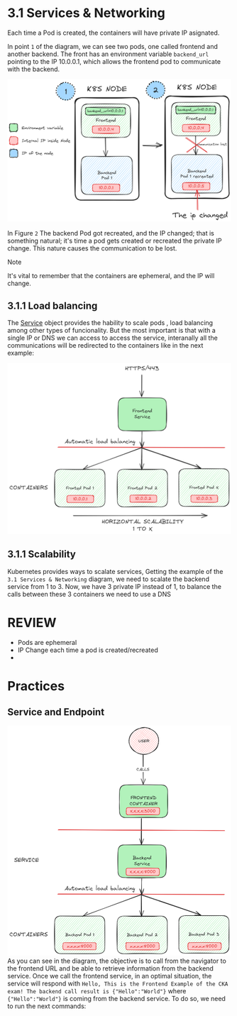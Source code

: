 # 3.1 Services & Networking

Each time a Pod is created, the containers will have private IP asignated.

In point `1` of the diagram, we can see two pods, one called frontend and another backend. The front has an environment variable `backend_url` pointing to the IP 10.0.0.1, which allows the frontend pod to communicate with the backend. 

![Example 1](./diagrams/1.example-services.excalidraw.png)

In Figure `2` The backend Pod got recreated, and the IP changed; that is something natural; it's time a pod gets created or recreated the private IP change. This nature causes the communication to be lost.

> [!NOTE]  
> It's vital to remember that the containers are ephemeral, and the IP will change.

## 3.1.1 Load balancing
The [Service](https://kubernetes.io/docs/concepts/services-networking/service/) object provides the hability to scale pods , load balancing among other types of funcionality. But the most important is that with a single IP or DNS we can access to access the service, interanally all the communications will be redirected to the containers like in the next example:

![Example 2](./diagrams/2.example-services.excalidraw.png)

## 3.1.1 Scalability

Kubernetes provides ways to scalate services, Getting the example of the `3.1 Services & Networking` diagram, we need to scalate the backend service from 1 to 3. Now, we have 3 private IP instead of 1, to balance the calls between these 3 containers we need to use a DNS

# REVIEW
- Pods are ephemeral
- IP Change each time a pod is created/recreated
- 




# Practices
## Service and Endpoint
![Practice 1](./diagrams/1.practice-services.excalidraw.png)
As you can see in the diagram, the objective is to call from the navigator to the frontend URL and be able to retrieve information from the backend service. Once we call the frontend service, in an optimal situation, the service will respond with `Hello, This is the Frontend Example of the CKA exam! The backend call result is {"Hello":"World"}` where `{"Hello":"World"}` is coming from the backend service. To do so, we need to run the next commands:

```bash
```


